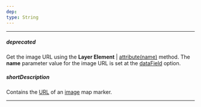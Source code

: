 ```yaml
---
dep: 
type: String
---
```

---
##### deprecated
Get the image URL using the **Layer Element** | [attribute(name)](/api-reference/20%20Data%20Visualization%20Widgets/dxVectorMap/7%20Map%20Elements/Layer%20Element/3%20Methods/attribute(name).md '/Documentation/ApiReference/Data_Visualization_Widgets/dxVectorMap/Map_Elements/Layer_Element/Methods/#attributename') method. The **name** parameter value for the image URL is set at the [dataField](/api-reference/20%20Data%20Visualization%20Widgets/dxVectorMap/1%20Configuration/layers/dataField.md '/Documentation/ApiReference/Data_Visualization_Widgets/dxVectorMap/Configuration/layers/#dataField') option.

##### shortDescription
Contains the [URL](/api-reference/20%20Data%20Visualization%20Widgets/dxVectorMap/1%20Configuration/markers/url.md '/Documentation/ApiReference/Data_Visualization_Widgets/dxVectorMap/Configuration/markers/#url') of an [image](/api-reference/20%20Data%20Visualization%20Widgets/dxVectorMap/1%20Configuration/markerSettings/type.md '/Documentation/ApiReference/Data_Visualization_Widgets/dxVectorMap/Configuration/markerSettings/#type') map marker.

---
